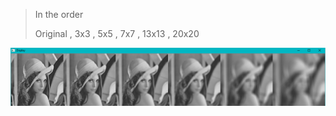 >In the order
>
>Original , 3x3 , 5x5 , 7x7 , 13x13 , 20x20


![Alt text](https://github.com/RAVURISREESAIHARIKRISHNA/Image-Processing/blob/master/Linear%20Filter/Linear%20Filter.PNG)
